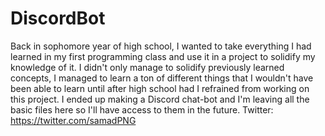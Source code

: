 # DiscordBot
Back in sophomore year of high school, I wanted to take everything I had learned in my first programming class and use it in a project to solidify my knowledge of it. I didn't only manage to solidify previously learned concepts, I managed to learn a ton of different things that I wouldn't have been able to learn until after high school had I refrained from working on this project. I ended up making a Discord chat-bot and I'm leaving all the basic files here so I'll have access to them in the future.
Twitter: https://twitter.com/samadPNG
